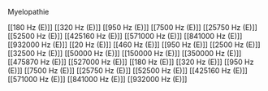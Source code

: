 Myelopathie

[[180 Hz (E)]]
[[320 Hz (E)]]
[[950 Hz (E)]]
[[7500 Hz (E)]]
[[25750 Hz (E)]]
[[52500 Hz (E)]]
[[425160 Hz (E)]]
[[571000 Hz (E)]]
[[841000 Hz (E)]]
[[932000 Hz (E)]]
[[20 Hz (E)]]
[[460 Hz (E)]]
[[950 Hz (E)]]
[[2500 Hz (E)]]
[[32500 Hz (E)]]
[[50000 Hz (E)]]
[[150000 Hz (E)]]
[[350000 Hz (E)]]
[[475870 Hz (E)]]
[[527000 Hz (E)]]
[[180 Hz (E)]]
[[320 Hz (E)]]
[[950 Hz (E)]]
[[7500 Hz (E)]]
[[25750 Hz (E)]]
[[52500 Hz (E)]]
[[425160 Hz (E)]]
[[571000 Hz (E)]]
[[841000 Hz (E)]]
[[932000 Hz (E)]]